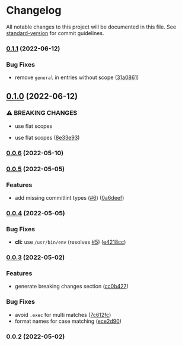 # Changelog

All notable changes to this project will be documented in this file. See [standard-version](https://github.com/conventional-changelog/standard-version) for commit guidelines.

### [0.1.1](https://github.com/unjs/changelogen/compare/v0.1.0...v0.1.1) (2022-06-12)


### Bug Fixes

* remove `general` in entries without scope ([31a0861](https://github.com/unjs/changelogen/commit/31a08615bb7da611dcaefe33b510d23aa7d2cc29))

## [0.1.0](https://github.com/unjs/changelogen/compare/v0.0.6...v0.1.0) (2022-06-12)


### ⚠ BREAKING CHANGES

* use flat scopes

* use flat scopes ([8e33e93](https://github.com/unjs/changelogen/commit/8e33e93e6c4aa4b0b727d351fd73590626d1d6ce))

### [0.0.6](https://github.com/unjs/changelogen/compare/v0.0.5...v0.0.6) (2022-05-10)

### [0.0.5](https://github.com/unjs/changelogen/compare/v0.0.4...v0.0.5) (2022-05-05)


### Features

* add missing commitlint types ([#6](https://github.com/unjs/changelogen/issues/6)) ([0a6deef](https://github.com/unjs/changelogen/commit/0a6deefae9a433bbb2136ac8675976ac455dd159))

### [0.0.4](https://github.com/unjs/changelogen/compare/v0.0.3...v0.0.4) (2022-05-05)


### Bug Fixes

* **cli:** use `/usr/bin/env` (resolves [#5](https://github.com/unjs/changelogen/issues/5)) ([e4218cc](https://github.com/unjs/changelogen/commit/e4218cc08d07b597137469396ba83ec709d7f174))

### [0.0.3](https://github.com/unjs/changelogen/compare/v0.0.2...v0.0.3) (2022-05-02)


### Features

* generate breaking changes section ([cc0b427](https://github.com/unjs/changelogen/commit/cc0b4272543ffc012d15f038ffa62cdcaca35a44))


### Bug Fixes

* avoid `.exec` for multi matches ([7c612fc](https://github.com/unjs/changelogen/commit/7c612fc4e698e9f8fa1554405efb19b51d7c412f))
* format names for case matching ([ece2d90](https://github.com/unjs/changelogen/commit/ece2d9067171e2b34f45f3d86c28912e90106a6c))

### 0.0.2 (2022-05-02)
